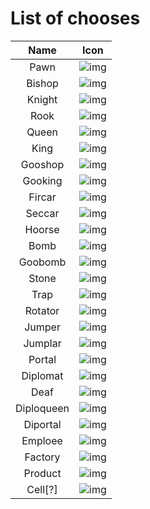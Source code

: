 # List of chooses

|Name|Icon|
|:-:|:-:|
|Pawn|![img](../../Icon/Chooses/Pawn.svg)|
|Bishop|![img](../../Icon/Chooses/Bishop.svg)|
|Knight|![img](../../Icon/Chooses/Knight.svg)|
|Rook|![img](../../Icon/Chooses/Rook.svg)|
|Queen|![img](../../Icon/Chooses/Queen.svg)|
|King|![img](../../Icon/Chooses/King.svg)|
|Gooshop|![img](../../Icon/Chooses/Gooshop.svg)|
|Gooking|![img](../../Icon/Chooses/Gooking.svg)|
|Fircar|![img](../../Icon/Chooses/Fircar.svg)|
|Seccar|![img](../../Icon/Chooses/Seccar.svg)|
|Hoorse|![img](../../Icon/Chooses/Hoorse.svg)|
|Bomb|![img](../../Icon/Chooses/Bomb.svg)|
|Goobomb|![img](../../Icon/Chooses/Goobomb.svg)|
|Stone|![img](../../Icon/Chooses/Stone.svg)|
|Trap|![img](../../Icon/Chooses/Trap.svg)|
|Rotator|![img](../../Icon/Chooses/Rotator.svg)|
|Jumper|![img](../../Icon/Chooses/Jumper.svg)|
|Jumplar|![img](../../Icon/Chooses/Jumplar.svg)|
|Portal|![img](../../Icon/Chooses/Portal.svg)|
|Diplomat|![img](../../Icon/Chooses/Diplomat.svg)|
|Deaf|![img](../../Icon/Chooses/Deaf.svg)|
|Diploqueen|![img](../../Icon/Chooses/Diploqueen.svg)|
|Diportal|![img](../../Icon/Chooses/Diportal.svg)|
|Emploee|![img](../../Icon/Chooses/Emploee.svg)|
|Factory|![img](../../Icon/Chooses/Factory.svg)|
|Product|![img](../../Icon/Chooses/Product.svg)|
|Cell[?]|![img](../../Icon/Chooses/Cell[?].svg)|